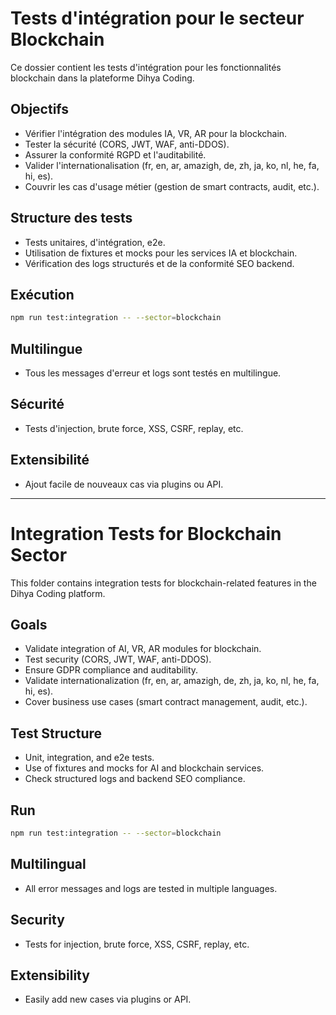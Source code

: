 # Tests d'intégration pour le secteur Blockchain

Ce dossier contient les tests d'intégration pour les fonctionnalités blockchain dans la plateforme Dihya Coding.

## Objectifs
- Vérifier l'intégration des modules IA, VR, AR pour la blockchain.
- Tester la sécurité (CORS, JWT, WAF, anti-DDOS).
- Assurer la conformité RGPD et l'auditabilité.
- Valider l'internationalisation (fr, en, ar, amazigh, de, zh, ja, ko, nl, he, fa, hi, es).
- Couvrir les cas d'usage métier (gestion de smart contracts, audit, etc.).

## Structure des tests
- Tests unitaires, d'intégration, e2e.
- Utilisation de fixtures et mocks pour les services IA et blockchain.
- Vérification des logs structurés et de la conformité SEO backend.

## Exécution
```bash
npm run test:integration -- --sector=blockchain
```

## Multilingue
- Tous les messages d'erreur et logs sont testés en multilingue.

## Sécurité
- Tests d'injection, brute force, XSS, CSRF, replay, etc.

## Extensibilité
- Ajout facile de nouveaux cas via plugins ou API.

---

# Integration Tests for Blockchain Sector

This folder contains integration tests for blockchain-related features in the Dihya Coding platform.

## Goals
- Validate integration of AI, VR, AR modules for blockchain.
- Test security (CORS, JWT, WAF, anti-DDOS).
- Ensure GDPR compliance and auditability.
- Validate internationalization (fr, en, ar, amazigh, de, zh, ja, ko, nl, he, fa, hi, es).
- Cover business use cases (smart contract management, audit, etc.).

## Test Structure
- Unit, integration, and e2e tests.
- Use of fixtures and mocks for AI and blockchain services.
- Check structured logs and backend SEO compliance.

## Run
```bash
npm run test:integration -- --sector=blockchain
```

## Multilingual
- All error messages and logs are tested in multiple languages.

## Security
- Tests for injection, brute force, XSS, CSRF, replay, etc.

## Extensibility
- Easily add new cases via plugins or API.
